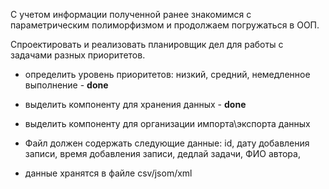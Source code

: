 С учетом информации полученной ранее знакомимся с параметрическим полиморфизмом и продолжаем погружаться в ООП.

Спроектировать и реализовать планировщик дел для работы с задачами разных приоритетов.


- определить уровень приоритетов: низкий, средний, немедленное выполнение - **done**

- выделить компоненту для хранения данных - **done**
- выделить компоненту для организации импорта\экспорта данных
- Файл должен содержать следующие данные: id, дату добавления записи, время добавления записи, дедлай задачи, ФИО автора,
- данные хранятся в файле csv/jsom/xml

